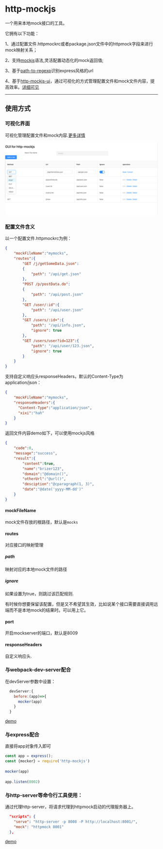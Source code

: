 # http-mockjs

一个用来本地mock接口的工具。

它拥有以下功能：

1、通过配置文件.httpmockrc或者package.json文件中的httpmock字段来进行mock映射关系；

2、支持[mockjs](https://www.npmjs.com/package/mockjs)语法,灵活配置动态化的mock返回值;

3、基于[path-to-regexp](https://www.npmjs.com/package/path-to-regexp)识别express风格的url

4、基于[http-mockjs-ui](https://www.npmjs.com/package/http-mockjs-ui)，通过可视化的方式管理配置文件和mock文件内容，提高效率。[详细可见](./packages/editor/readme_zh.md)

---

## 使用方式

### 可视化界面

可视化管理配置文件和mock内容.[更多详情](./packages/editor/readme_zh.md)

![](https://raw.githubusercontent.com/brizer/graph-bed/master/img/20190605142856.png)

### 配置文件含义

以一个配置文件.httpmockrc为例：

``` json
{
    "mockFileName":"mymocks",
    "routes":{
        "GET /j/getSomeData.json":
        {
            "path": "/api/get.json"
        },
        "POST /p/postData.do":
        {
            "path": "/api/post.json"
        },
        "GET /user/:id":{
            "path": "/api/user.json"
        },
        "GET /users/:id+":{
            "path": "/api/info.json",
            "ignore": true
        },
        "GET /users/user?id=123":{
            "path": "/api/user/123.json",
            "ignore": true
        }
    }
}
```

支持自定义响应头responseHeaders，默认的Content-Type为application/json：

``` json
{
    "mockFileName":"mymocks",
    "responseHeaders":{
      "Content-Type":"application/json",
      "xixi":"hah"
    }
}
```


返回文件内容demo如下，可以使用mockjs风格

``` json
{
    "code":0,
    "message":"success",
    "result":{
        "content":true,
        "name":"brizer123",
        "domain":"@domain()",
        "otherUrl":"@url()",
        "desciption":"@cparagraph(1, 3)",
        "date":"@date('yyyy-MM-dd')"
    }
}
```

#### mockFileName
mock文件存放的根路径，默认是`mocks`

#### routes

对应接口的映射管理


##### path

映射对应的本地mock文件的路径 

##### ignore

如果设置为true，则跳过该匹配规则.

有时候你想要保留该配置，但是又不希望其生效，比如说某个接口需要直接调用远端而不是本地mock的结果时。可以用上它。



#### port

开启mockserver的端口，默认是8009

#### responseHeaders

自定义响应头.


### 与webpack-dev-server配合

在devServer参数中设置：

``` js
  devServer:{
    before:(app)=>{
      mocker(app)
    }
  }
```

[demo](https://github.com/brizer/http-mocker/blob/dev/packages/mocker/examples/webpack/package.json)


### 与express配合

直接将app对象传入即可

``` js
const app = express();
const {mocker} = require('http-mockjs')

mocker(app)

app.listen(8002)

```


### 与http-server等命令行工具使用：

通过代理http-server，将请求代理到httpmock启动的代理服务器上。
``` json
  "scripts": {
    "serve": "http-server -p 8008 -P http://localhost:8001/",
    "mock": "httpmock 8001"
  },
```

[demo](https://github.com/brizer/http-mocker/blob/dev/packages/mocker/examples/commander/package.json)